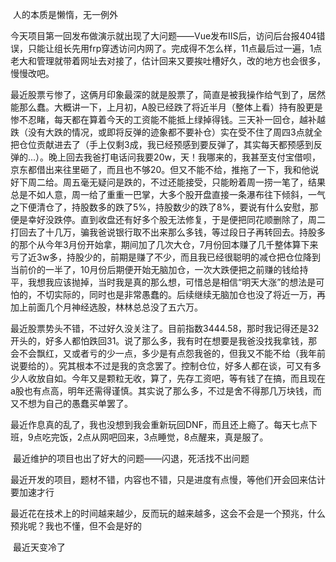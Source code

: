 ​	人的本质是懒惰，无一例外

​	今天项目第一回发布做演示就出现了大问题——Vue发布IIS后，访问后台报404错误，只能让组长先用frp穿透访问内网了。完成得不怎么样，11点最后过一遍，1点老大和管理就带着网址去对接了，估计回来又要挨吐槽好久，改的地方也会很多，慢慢改吧。

​	最近股票亏惨了，这俩月印象最深的就是股票了，简直是被我操作给气到了，居然能那么蠢。大概讲一下，上月初，A股已经跌了将近半月（整体上看）持有股更是惨不忍睹，每天都在算着今天的工资能不能抵上绿掉得钱。三天补一回仓，越补越跌（没有大跌的情况，或即将反弹的迹象都不要补仓）实在受不住了周四3点就全把仓位贡献进去了（手上仅剩3成，我已经预感到要反弹了，其实每天都预感到反弹的...）。晚上回去我爸打电话问我要20w，天！我哪来的，我甚至支付宝借呗，京东都借出来往里砸了，而且也不够20。但又不能不给，推拖了一下，我和他说好下周二给。周五毫无疑问是跌的，不过还能接受，只能盼着周一捞一笔了，结果总是不如人意，周一给了重重一巴掌，大多个股开盘直接一条瀑布往下倾斜，一气之下便清仓了，持股数多的跌了5%，持股数少的跌了8%，要说有什么安慰，那便是幸好没跌停。直到收盘还有好多个股无法修复，于是便把同花顺删除了，周二打回去了十几万，骗我爸说银行取不出来那么多钱，等过段日子再转回去。持股多的那个从今年3月份开始拿，期间加了几次大仓，7月份回本赚了几千整体算下来亏了近3w多，持股少的，前期是赚了不少，而且我已经很聪明的减仓把仓位降到当前价的一半了，10月份后期便开始无脑加仓，一次大跌便把之前赚的钱给持平，我想我应该抛掉，当时我是真的那么想，可惜总是相信“明天大涨”的想法是可怕的，不切实际的，同时也是非常愚蠢的。后续继续无脑加仓也没了将近一万，再加上前面几个月神经选股，林林总总没了五六万。

​	最近股票势头不错，不过好久没关注了。目前指数3444.58，那时我记得还是32开头的，好多人都怕跌回31。说了那么多，我有时在想要是我爸没找我拿钱，那会不会飘红，又或者亏的少一点，多少是有点怨我爸的，但我又不能不给（我年前说要给的）。究其根本不过是我的贪念罢了。控制仓位，好多人都在谈，可又有多少人收放自如。今年又是颗粒无收，算了，先存工资吧，等有钱了在搞，而且现在a股也有点高，明年还需得谨慎。其实说了那么多，不过是舍不得那几万块钱，而又不想为自己的愚蠢买单罢了。

​	最近作息真的乱了，我也没想到我会重新玩回DNF，而且还上瘾了。每天七点下班，9点吃完饭，2点从网吧回来，3点睡觉，8点醒来，真是服了。

​	最近维护的项目也出了好大的问题——闪退，死活找不出问题

​	最近开发的项目，题材不错，内容也不错，只是进度有点慢，等他们开会回来估计要加速才行

​	最近花在技术上的时间越来越少，反而玩的越来越多，这会不会是一个预兆，什么预兆呢？我也不懂，但不会是好的

​	最近天变冷了

​	

​	